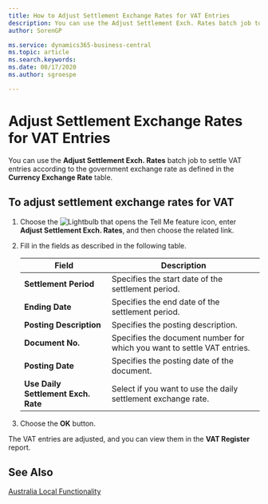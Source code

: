 ```yaml
---
title: How to Adjust Settlement Exchange Rates for VAT Entries
description: You can use the Adjust Settlement Exch. Rates batch job to settle VAT entries according to the government exchange rate as defined in the Currency Exchange Rate table.
author: SorenGP

ms.service: dynamics365-business-central
ms.topic: article
ms.search.keywords:
ms.date: 08/17/2020
ms.author: sgroespe

---
```

# Adjust Settlement Exchange Rates for VAT Entries

You can use the **Adjust Settlement Exch. Rates** batch job to settle VAT entries according to the government exchange rate as defined in the **Currency Exchange Rate** table.  

## To adjust settlement exchange rates for VAT  

1. Choose the ![Lightbulb that opens the Tell Me feature](../../media/ui-search/search_small.png "Tell me what you want to do") icon, enter **Adjust Settlement Exch. Rates**, and then choose the related link.  
2. Fill in the fields as described in the following table.  

    |Field|Description|  
    |---------------------------------|---------------------------------------|  
    |**Settlement Period**|Specifies the start date of the settlement period.|  
    |**Ending Date**|Specifies the end date of the settlement period.|  
    |**Posting Description**|Specifies the posting description.|  
    |**Document No.**|Specifies the document number for which you want to settle VAT entries.|  
    |**Posting Date**|Specifies the posting date of the document.|  
    |**Use Daily Settlement Exch. Rate**|Select if you want to use the daily settlement exchange rate.|  

3. Choose the **OK** button.  

The VAT entries are adjusted, and you can view them in the **VAT Register** report.

## See Also

[Australia Local Functionality](australia-local-functionality.md)  
